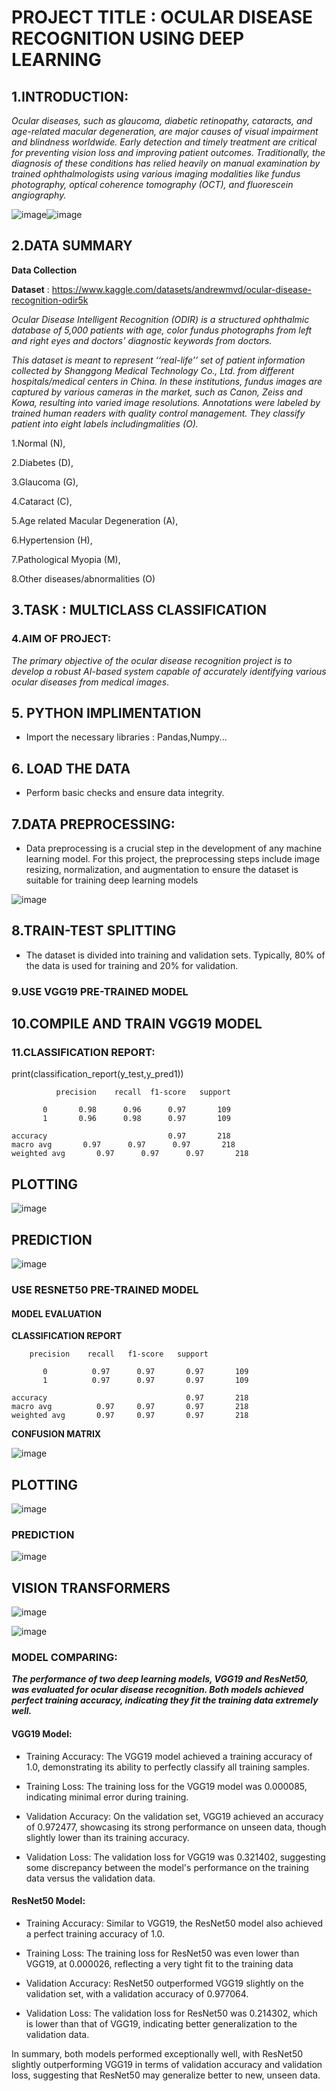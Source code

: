 # PROJECT TITLE : OCULAR DISEASE RECOGNITION USING DEEP LEARNING
## 1.INTRODUCTION:
_Ocular diseases, such as glaucoma, diabetic retinopathy, cataracts, and age-related macular degeneration, are major causes of visual impairment and blindness worldwide. Early detection and timely treatment are critical for preventing vision loss and improving patient outcomes. Traditionally, the diagnosis of these conditions has relied heavily on manual examination by trained ophthalmologists using various imaging modalities like fundus photography, optical coherence tomography (OCT), and fluorescein angiography._


![image](https://github.com/Tanwar-12/OCULAR-DISEASE-RECOGNITION/assets/110081008/2e68cc5b-feca-4abf-aff0-1653c9aaf763)![image](https://github.com/Tanwar-12/OCULAR-DISEASE-RECOGNITION/assets/110081008/e3d13449-db8d-48bd-909c-0193d7ce159c)

## 2.DATA SUMMARY

**Data Collection**

**Dataset** : https://www.kaggle.com/datasets/andrewmvd/ocular-disease-recognition-odir5k

_Ocular Disease Intelligent Recognition (ODIR) is a structured ophthalmic database of 5,000 patients with age, color fundus photographs from left and right eyes and doctors' diagnostic keywords from doctors._

_This dataset is meant to represent ‘‘real-life’’ set of patient information collected by Shanggong Medical Technology Co., Ltd. from different hospitals/medical centers in China. In these institutions, fundus images are captured by various cameras in the market, such as Canon, Zeiss and Kowa, resulting into varied image resolutions. Annotations were labeled by trained human readers with quality control management. They classify patient into eight labels includingmalities (O)._

1.Normal (N),

2.Diabetes (D),

3.Glaucoma (G),

4.Cataract (C),

5.Age related Macular Degeneration (A),

6.Hypertension (H),

7.Pathological Myopia (M),

8.Other diseases/abnormalities (O)


## 3.TASK : MULTICLASS CLASSIFICATION

### 4.AIM OF PROJECT:
_The primary objective of the ocular disease recognition project is to develop a robust AI-based system capable of accurately identifying various ocular diseases from medical images_.

## 5. PYTHON IMPLIMENTATION
* Import the necessary libraries : Pandas,Numpy...
  
## 6. LOAD THE DATA

* Perform basic checks and ensure data integrity.

## 7.DATA PREPROCESSING:

* Data preprocessing is a crucial step in the development of any machine learning model. For this project, the preprocessing steps include image resizing, normalization, and augmentation to ensure the dataset is suitable for training deep learning models

![image](https://github.com/Tanwar-12/OCULAR-DISEASE-RECOGNITION/assets/110081008/e6ef31e1-a674-4b13-9c6a-751abe876f71)

## 8.TRAIN-TEST SPLITTING

* The dataset is divided into training and validation sets. Typically, 80% of the data is used for training and 20% for validation.

### 9.USE VGG19 PRE-TRAINED MODEL

## 10.COMPILE AND TRAIN VGG19 MODEL

 ### 11.CLASSIFICATION REPORT:
 print(classification_report(y_test,y_pred1))
 
              precision    recall  f1-score   support

           0       0.98      0.96      0.97       109
           1       0.96      0.98      0.97       109

    accuracy                           0.97       218
    macro avg       0.97      0.97      0.97       218
    weighted avg       0.97      0.97      0.97       218

## PLOTTING
![image](https://github.com/Tanwar-12/OCULAR-DISEASE-RECOGNITION/assets/110081008/d7235e33-9b5a-4039-b06d-b19433089207)

## PREDICTION
![image](https://github.com/Tanwar-12/OCULAR-DISEASE-RECOGNITION/assets/110081008/372d04e9-bdce-4e90-9d50-d0b50e14a729)

### USE RESNET50 PRE-TRAINED MODEL

#### MODEL EVALUATION
**CLASSIFICATION REPORT**

        precision    recall   f1-score   support

           0          0.97      0.97       0.97       109
           1          0.97      0.97       0.97       109

    accuracy                               0.97       218
    macro avg          0.97     0.97       0.97       218
    weighted avg       0.97     0.97       0.97       218
    
**CONFUSION MATRIX**

   ![image](https://github.com/Tanwar-12/OCULAR-DISEASE-RECOGNITION/assets/110081008/d460b965-c055-4d35-9984-f0ee15b11425)
    
  ## PLOTTING
  
  ![image](https://github.com/Tanwar-12/OCULAR-DISEASE-RECOGNITION/assets/110081008/8ab2d737-887f-4a35-8acb-e89ad914f7e9)

### PREDICTION

   ![image](https://github.com/Tanwar-12/OCULAR-DISEASE-RECOGNITION/assets/110081008/b7db7eee-588c-4bd6-8847-35a2cbbc5306)

## VISION TRANSFORMERS

![image](https://github.com/Tanwar-12/OCULAR-DISEASE-RECOGNITION/assets/110081008/b2ae4cc1-0599-4710-aed3-14588d1784ea)

![image](https://github.com/Tanwar-12/OCULAR-DISEASE-RECOGNITION/assets/110081008/a426d962-bed1-4e82-8a45-cba474e0444c)

### MODEL COMPARING:

_**The performance of two deep learning models, VGG19 and ResNet50, was evaluated for ocular disease recognition. Both models achieved perfect training accuracy, indicating they fit the training data extremely well.**_

#### VGG19 Model:

* Training Accuracy: The VGG19 model achieved a training accuracy of 1.0, demonstrating its ability to perfectly classify all training samples.
  
* Training Loss: The training loss for the VGG19 model was 0.000085, indicating minimal error during training.
  
* Validation Accuracy: On the validation set, VGG19 achieved an accuracy of 0.972477, showcasing its strong performance on unseen data, though slightly lower than its training accuracy.
 
* Validation Loss: The validation loss for VGG19 was 0.321402, suggesting some discrepancy between the model's performance on the training data versus the validation data.
  
#### ResNet50 Model:

* Training Accuracy: Similar to VGG19, the ResNet50 model also achieved a perfect training accuracy of 1.0.
  
* Training Loss: The training loss for ResNet50 was even lower than VGG19, at 0.000026, reflecting a very tight fit to the training data
  
* Validation Accuracy: ResNet50 outperformed VGG19 slightly on the validation set, with a validation accuracy of 0.977064.
  
* Validation Loss: The validation loss for ResNet50 was 0.214302, which is lower than that of VGG19, indicating better generalization to the validation data.
  
In summary, both models performed exceptionally well, with ResNet50 slightly outperforming VGG19 in terms of validation accuracy and validation loss, suggesting that ResNet50 may generalize better to new, unseen data.








